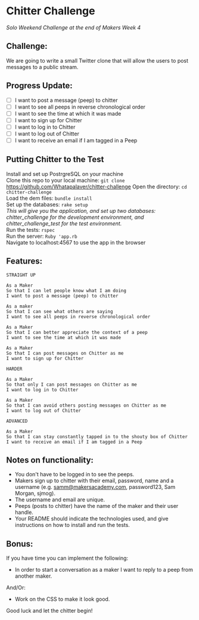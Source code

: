 Chitter Challenge
=================

*Solo Weekend Challenge at the end of Makers Week 4*

Challenge:
-------

We are going to write a small Twitter clone that will allow the users to post messages to a public stream.

Progress Update:
-------
- [ ] I want to post a message (peep) to chitter
- [ ] I want to see all peeps in reverse chronological order
- [ ] I want to see the time at which it was made
- [ ] I want to sign up for Chitter
- [ ] I want to log in to Chitter
- [ ] I want to log out of Chitter
- [ ] I want to receive an email if I am tagged in a Peep

Putting Chitter to the Test
-----------

Install and set up PostrgreSQL on your machine  
Clone this repo to your local machine: `git clone` https://github.com/Whatapalaver/chitter-challenge
Open the directory: `cd chitter-challenge`  
Load the dem files: `bundle install`  
Set up the databases: `rake setup`  
*This will give you the application, and set up two databases: chitter_challenge for the development environment, and chitter_challenge_test for the test environment.*  
Run the tests: `rspec`  
Run the server: `Ruby 'app.rb`  
Navigate to localhost:4567 to use the app in the browser  

Features:
-------

```
STRAIGHT UP

As a Maker
So that I can let people know what I am doing  
I want to post a message (peep) to chitter

As a maker
So that I can see what others are saying  
I want to see all peeps in reverse chronological order

As a Maker
So that I can better appreciate the context of a peep
I want to see the time at which it was made

As a Maker
So that I can post messages on Chitter as me
I want to sign up for Chitter

HARDER

As a Maker
So that only I can post messages on Chitter as me
I want to log in to Chitter

As a Maker
So that I can avoid others posting messages on Chitter as me
I want to log out of Chitter

ADVANCED

As a Maker
So that I can stay constantly tapped in to the shouty box of Chitter
I want to receive an email if I am tagged in a Peep
```

Notes on functionality:
------

* You don't have to be logged in to see the peeps.
* Makers sign up to chitter with their email, password, name and a username (e.g. samm@makersacademy.com, password123, Sam Morgan, sjmog).
* The username and email are unique.
* Peeps (posts to chitter) have the name of the maker and their user handle.
* Your README should indicate the technologies used, and give instructions on how to install and run the tests.

Bonus:
-----

If you have time you can implement the following:

* In order to start a conversation as a maker I want to reply to a peep from another maker.

And/Or:

* Work on the CSS to make it look good.

Good luck and let the chitter begin!
